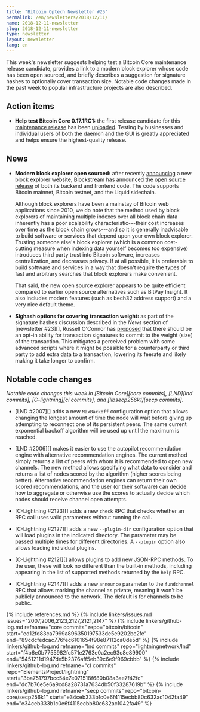 ```yaml
---
title: "Bitcoin Optech Newsletter #25"
permalink: /en/newsletters/2018/12/11/
name: 2018-12-11-newsletter
slug: 2018-12-11-newsletter
type: newsletter
layout: newsletter
lang: en
---
```

This week's newsletter suggests helping test a Bitcoin Core maintenance
release candidate, provides a link to a modern block explorer whose code
has been open sourced, and briefly describes a suggestion for signature
hashes to optionally cover transaction size.  Notable code changes made
in the past week to popular infrastructure projects are also described.

## Action items

- **Help test Bitcoin Core 0.17.1RC1:** the first release candidate for
  this [maintenance release][] has been [uploaded][V0.17.1rc1].  Testing by businesses
  and individual users of both the daemon and the GUI is greatly
  appreciated and helps ensure the highest-quality release.

## News

- **Modern block explorer open sourced:** after recently
  [announcing][explorer announce] a new block explorer website,
  Blockstream has announced the [open source release][explorer code
  announce] of both its backend and frontend code.  The code supports
  Bitcoin mainnet, Bitcoin testnet, and the Liquid sidechain.

    Although block explorers have been a mainstay of Bitcoin web
    applications since 2010, we do note that the method used by block
    explorers of maintaining multiple indexes over all block chain data
    inherently has a poor scalability characteristic---their cost
    increases over time as the block chain grows---and so it is
    generally inadvisable to build software or services that depend upon
    your own block explorer.  Trusting someone else's block explorer
    (which is a common cost-cutting measure when indexing data yourself
    becomes too expensive) introduces third party trust into Bitcoin
    software, increases centralization, and decreases privacy.  If at
    all possible, it is preferable to build software and services in a
    way that doesn't require the types of fast and arbitrary searches
    that block explorers make convenient.

    That said, the new open source explorer appears to be quite
    efficient compared to earlier open source alternatives such as
    BitPay Insight.  It also includes modern features (such as bech32
    address support) and a very nice default theme.

- **Sighash options for covering transaction weight:** as part of the
  signature hashes discussion described in the *News* section of
  [newsletter #23][], Russell O'Connor has [proposed][weight sighash]
  that there should be an opt-in ability for transaction signatures to
  commit to the weight (size) of the transaction.  This mitigates a
  perceived problem with some advanced scripts where it might be
  possible for a counterparty or third party to add extra data to a
  transaction, lowering its feerate and likely making it take longer to
  confirm.

## Notable code changes

*Notable code changes this week in [Bitcoin Core][core commits],
[LND][lnd commits], [C-lightning][cl commits], and [libsecp256k1][secp
commits].*

- [LND #2007][] adds a new `MaxBackoff` configuration option that allows
  changing the longest amount of time the node will wait before
  giving up attempting to reconnect one of its persistent peers.
  The same current exponential backoff algorithm will be used up until
  the maximum is reached.

- [LND #2006][] makes it easier to use the autopilot recommendation
  engine with alternative recommendation engines.  The current method
  simply returns a list of peers with whom it is recommended to open new
  channels.  The new method allows specifying what data to consider and
  returns a list of nodes scored by the algorithm (higher scores being
  better).  Alternative recommendation engines can return their own scored
  recommendations, and the user (or their software) can decide how to
  aggregate or otherwise use the scores to actually decide which nodes
  should receive channel open attempts.

- [C-Lightning #2123][] adds a new `check` RPC that checks whether an
  RPC call uses valid parameters without running the call.

- [C-Lightning #2127][] adds a new `--plugin-dir` configuration option
  that will load plugins in the indicated directory.  The parameter may
  be passed multiple times for different directories.  A `--plugin`
  option also allows loading individual plugins.

- [C-Lightning #2121][] allows plugins to add new JSON-RPC methods.  To
  the user, these will look no different than the built-in methods,
  including appearing in the list of supported methods returned by the
  `help` RPC.

- [C-Lightning #2147][] adds a new `announce` parameter to the
  `fundchannel` RPC that allows marking the channel as private, meaning
  it won't be publicly announced to the network.  The default is for
  channels to be public.

{% include references.md %}
{% include linkers/issues.md issues="2007,2006,2123,2127,2121,2147" %}
{% include linkers/github-log.md
  refname="core commits"
  repo="bitcoin/bitcoin"
  start="ed12fd83ca7999a896350197533de5e9202bc2fe"
  end="89cdcfedcac776fec6101654f98e87112ca0de5d"
%}
{% include linkers/github-log.md
  refname="lnd commits"
  repo="lightningnetwork/lnd"
  start="f4b6e0b7755982fc571e2763e0a2ec93c8e89900"
  end="5451211d1947de5b2376aff5eb39c6e9f969cbbb"
%}
{% include linkers/github-log.md
  refname="cl commits"
  repo="ElementsProject/lightning"
  start="3ba751797bcc54e7e071518f680b08a3ae7f42fc"
  end="dc7b76e5e6a9cd8a28731a7634db50f33287619b"
%}
{% include linkers/github-log.md
  refname="secp commits"
  repo="bitcoin-core/secp256k1"
  start="e34ceb333b1c0e6f4115ecbb80c632ac1042fa49"
  end="e34ceb333b1c0e6f4115ecbb80c632ac1042fa49"
%}

[V0.17.1rc1]: https://bitcoincore.org/bin/bitcoin-core-0.17.1/
[maintenance release]: https://bitcoincore.org/en/lifecycle/#maintenance-releases
[explorer announce]: https://blockstream.com/2018/11/06/explorer-launch/
[explorer code announce]: https://blockstream.com/2018/12/06/esplora-source-announcement/
[weight sighash]: https://lists.linuxfoundation.org/pipermail/bitcoin-dev/2018-December/016534.html
